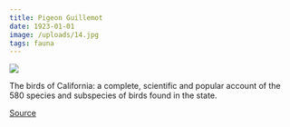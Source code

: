 ```yaml
---
title: Pigeon Guillemot
date: 1923-01-01
image: /uploads/14.jpg
tags: fauna
---
```


![](/uploads/14.jpg)

The birds of California: a complete, scientific and popular account of the 580 species and subspecies of birds found in the state.

[Source](https://flic.kr/p/w7wjJk)